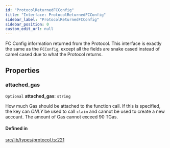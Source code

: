 ```yaml
---
id: "ProtocolReturnedFCConfig"
title: "Interface: ProtocolReturnedFCConfig"
sidebar_label: "ProtocolReturnedFCConfig"
sidebar_position: 0
custom_edit_url: null
---
```


FC Config information returned from the Protocol. This interface is exactly the same as the `FCConfig`, except all the fields are
snake cased instead of camel cased due to what the Protocol returns.

## Properties

### attached\_gas

 `Optional` **attached\_gas**: `string`

How much Gas should be attached to the function call. If this is specified, the key can *ONLY* be used to call `claim` and cannot be used to create a new account.
The amount of Gas cannot exceed 90 TGas.

#### Defined in

[src/lib/types/protocol.ts:221](https://github.com/keypom/keypom-js/blob/f1161c8/src/lib/types/protocol.ts#L221)
